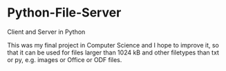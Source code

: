 # Python-File-Server
Client and Server in Python

This was my final project in Computer Science and I hope to improve it, so that it can be used for files larger than 1024 kB and other filetypes than txt or py, e.g. images or Office or ODF files.
